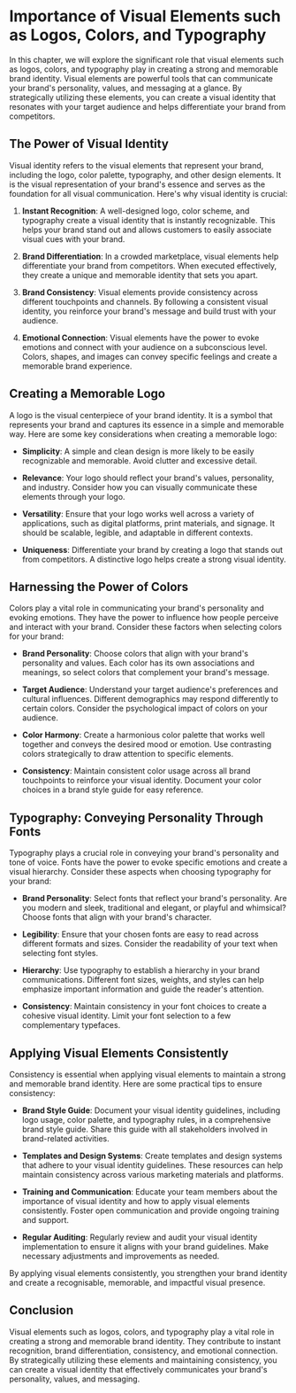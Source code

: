 Importance of Visual Elements such as Logos, Colors, and Typography
==============================================================================

In this chapter, we will explore the significant role that visual elements such as logos, colors, and typography play in creating a strong and memorable brand identity. Visual elements are powerful tools that can communicate your brand's personality, values, and messaging at a glance. By strategically utilizing these elements, you can create a visual identity that resonates with your target audience and helps differentiate your brand from competitors.

The Power of Visual Identity
----------------------------

Visual identity refers to the visual elements that represent your brand, including the logo, color palette, typography, and other design elements. It is the visual representation of your brand's essence and serves as the foundation for all visual communication. Here's why visual identity is crucial:

1. **Instant Recognition**: A well-designed logo, color scheme, and typography create a visual identity that is instantly recognizable. This helps your brand stand out and allows customers to easily associate visual cues with your brand.

2. **Brand Differentiation**: In a crowded marketplace, visual elements help differentiate your brand from competitors. When executed effectively, they create a unique and memorable identity that sets you apart.

3. **Brand Consistency**: Visual elements provide consistency across different touchpoints and channels. By following a consistent visual identity, you reinforce your brand's message and build trust with your audience.

4. **Emotional Connection**: Visual elements have the power to evoke emotions and connect with your audience on a subconscious level. Colors, shapes, and images can convey specific feelings and create a memorable brand experience.

Creating a Memorable Logo
-------------------------

A logo is the visual centerpiece of your brand identity. It is a symbol that represents your brand and captures its essence in a simple and memorable way. Here are some key considerations when creating a memorable logo:

* **Simplicity**: A simple and clean design is more likely to be easily recognizable and memorable. Avoid clutter and excessive detail.

* **Relevance**: Your logo should reflect your brand's values, personality, and industry. Consider how you can visually communicate these elements through your logo.

* **Versatility**: Ensure that your logo works well across a variety of applications, such as digital platforms, print materials, and signage. It should be scalable, legible, and adaptable in different contexts.

* **Uniqueness**: Differentiate your brand by creating a logo that stands out from competitors. A distinctive logo helps create a strong visual identity.

Harnessing the Power of Colors
------------------------------

Colors play a vital role in communicating your brand's personality and evoking emotions. They have the power to influence how people perceive and interact with your brand. Consider these factors when selecting colors for your brand:

* **Brand Personality**: Choose colors that align with your brand's personality and values. Each color has its own associations and meanings, so select colors that complement your brand's message.

* **Target Audience**: Understand your target audience's preferences and cultural influences. Different demographics may respond differently to certain colors. Consider the psychological impact of colors on your audience.

* **Color Harmony**: Create a harmonious color palette that works well together and conveys the desired mood or emotion. Use contrasting colors strategically to draw attention to specific elements.

* **Consistency**: Maintain consistent color usage across all brand touchpoints to reinforce your visual identity. Document your color choices in a brand style guide for easy reference.

Typography: Conveying Personality Through Fonts
-----------------------------------------------

Typography plays a crucial role in conveying your brand's personality and tone of voice. Fonts have the power to evoke specific emotions and create a visual hierarchy. Consider these aspects when choosing typography for your brand:

* **Brand Personality**: Select fonts that reflect your brand's personality. Are you modern and sleek, traditional and elegant, or playful and whimsical? Choose fonts that align with your brand's character.

* **Legibility**: Ensure that your chosen fonts are easy to read across different formats and sizes. Consider the readability of your text when selecting font styles.

* **Hierarchy**: Use typography to establish a hierarchy in your brand communications. Different font sizes, weights, and styles can help emphasize important information and guide the reader's attention.

* **Consistency**: Maintain consistency in your font choices to create a cohesive visual identity. Limit your font selection to a few complementary typefaces.

Applying Visual Elements Consistently
-------------------------------------

Consistency is essential when applying visual elements to maintain a strong and memorable brand identity. Here are some practical tips to ensure consistency:

* **Brand Style Guide**: Document your visual identity guidelines, including logo usage, color palette, and typography rules, in a comprehensive brand style guide. Share this guide with all stakeholders involved in brand-related activities.

* **Templates and Design Systems**: Create templates and design systems that adhere to your visual identity guidelines. These resources can help maintain consistency across various marketing materials and platforms.

* **Training and Communication**: Educate your team members about the importance of visual identity and how to apply visual elements consistently. Foster open communication and provide ongoing training and support.

* **Regular Auditing**: Regularly review and audit your visual identity implementation to ensure it aligns with your brand guidelines. Make necessary adjustments and improvements as needed.

By applying visual elements consistently, you strengthen your brand identity and create a recognisable, memorable, and impactful visual presence.

Conclusion
----------

Visual elements such as logos, colors, and typography play a vital role in creating a strong and memorable brand identity. They contribute to instant recognition, brand differentiation, consistency, and emotional connection. By strategically utilizing these elements and maintaining consistency, you can create a visual identity that effectively communicates your brand's personality, values, and messaging.
